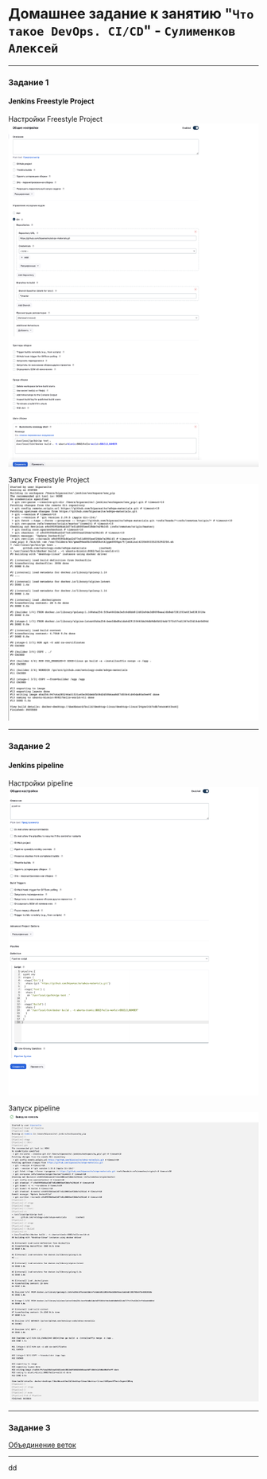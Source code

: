 # Домашнее задание к занятию "`Что такое DevOps. СI/СD`" - `Сулименков Алексей`

---

### Задание 1

#### Jenkins Freestyle Project

Настройки Freestyle Project
![Настройки Freestyle Project](https://github.com/biparasite/8-02HW/blob/main/Freestyle%20Project.png)

Запуск Freestyle Project
![Запуск Freestyle Project](https://github.com/biparasite/8-02HW/blob/main/run.png)

---

### Задание 2

#### Jenkins pipeline 

Настройки pipeline 
![Настройки pipeline](https://github.com/biparasite/8-02HW/blob/main/pipeline.png)

Запуск pipeline
![Запуск pipeline](https://github.com/biparasite/8-02HW/blob/main/pipeline_run.png)

---

### Задание 3

[Объединение веток](https://github.com/biparasite/8-01HW/network)

---

dd